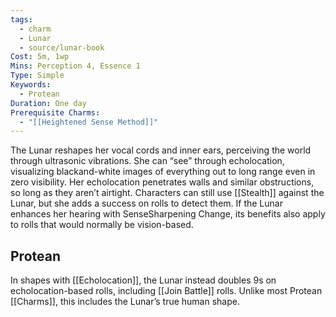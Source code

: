 ```yaml
---
tags:
  - charm
  - Lunar
  - source/lunar-book
Cost: 5m, 1wp
Mins: Perception 4, Essence 1
Type: Simple
Keywords:
  - Protean
Duration: One day
Prerequisite Charms:
  - "[[Heightened Sense Method]]"
---
```

The Lunar reshapes her vocal cords and inner ears, perceiving the world through ultrasonic vibrations. She can “see” through echolocation, visualizing blackand-white images of everything out to long range even in zero visibility. Her echolocation penetrates walls and similar obstructions, so long as they aren’t airtight. Characters can still use [[Stealth]] against the Lunar, but she adds a success on rolls to detect them. If the Lunar enhances her hearing with SenseSharpening Change, its benefits also apply to rolls that would normally be vision-based. 
## Protean 

In shapes with [[Echolocation]], the Lunar instead doubles 9s on echolocation-based rolls, including [[Join Battle]] rolls. Unlike most Protean [[Charms]], this includes the Lunar’s true human shape.